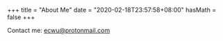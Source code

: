 +++
title = "About Me"
date = "2020-02-18T23:57:58+08:00"
hasMath = false 
+++

Contact me: ecwu@protonmail.com
